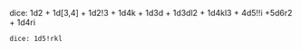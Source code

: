 dice: 1d2 + 1d[3,4] + 1d2!3 + 1d4k + 1d3d + 1d3dl2 + 1d4kl3 + 4d5!!i +5d6r2 + 1d4ri

`dice: 1d5!rkl`

